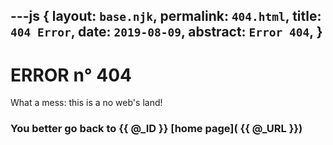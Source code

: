 ---js
{
  layout:    `base.njk`,
  permalink: `404.html`,
  title:     `404 Error`,
  date:      `2019-08-09`,
  abstract:  `Error 404`,
}
---
[comment]: # (======== Post ========)

# ERROR n° 404

What a mess: this is a no web's land!

### You better go back to {{ @_ID }} [home page]( {{ @_URL }})
